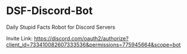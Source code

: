 # DSF-Discord-Bot
Daily Stupid Facts Robot for Discord Servers  
  
Invite Link: https://discord.com/oauth2/authorize?client_id=733410082607333536&permissions=775945664&scope=bot
